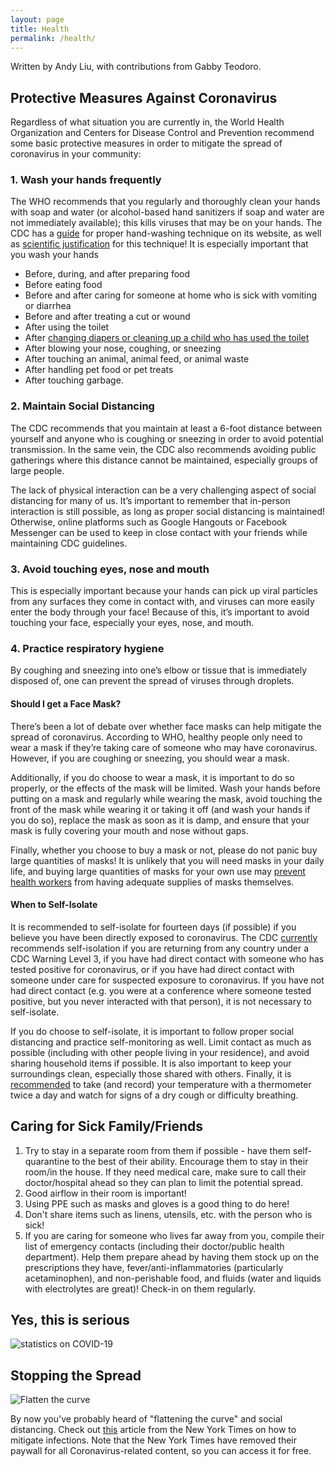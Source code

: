 ```yaml
---
layout: page
title: Health
permalink: /health/
---
```


Written by Andy Liu, with contributions from Gabby Teodoro.

## Protective Measures Against Coronavirus
Regardless of what situation you are currently in, the World Health Organization and Centers for Disease Control and Prevention recommend some basic protective measures in order to mitigate the spread of coronavirus in your community:

### 1. Wash your hands frequently
The WHO recommends that you regularly and thoroughly clean your hands with soap and water (or alcohol-based hand sanitizers if soap and water are not immediately available); this kills viruses that may be on your hands. The CDC has a [guide](https://www.cdc.gov/healthywater/hygiene/hand/handwashing.html) for proper hand-washing technique on its website, as well as [scientific justification](https://www.cdc.gov/handwashing/show-me-the-science-handwashing.html) for this technique! It is especially important that you wash your hands
* Before, during, and after preparing food
* Before eating food
* Before and after caring for someone at home who is sick with vomiting or diarrhea
* Before and after treating a cut or wound
* After using the toilet
* After [changing diapers or cleaning up a child who has used the toilet](https://www.cdc.gov/healthywater/hygiene/diapering/index.html)
* After blowing your nose, coughing, or sneezing
* After touching an animal, animal feed, or animal waste
* After handling pet food or pet treats
* After touching garbage.

### 2. Maintain Social Distancing
The CDC recommends that you maintain at least a 6-foot distance between yourself and anyone who is coughing or sneezing in order to avoid potential transmission. In the same vein, the CDC also recommends avoiding public gatherings where this distance cannot be maintained, especially groups of large people.

The lack of physical interaction can be a very challenging aspect of social distancing for many of us. It’s important to remember that in-person interaction is still possible, as long as proper social distancing is maintained! Otherwise, online platforms such as Google Hangouts or Facebook Messenger can be used to keep in close contact with your friends while maintaining CDC guidelines. 

### 3. Avoid touching eyes, nose and mouth
This is especially important because your hands can pick up viral particles from any surfaces they come in contact with, and viruses can more easily enter the body through your face! Because of this, it’s important to avoid touching your face, especially your eyes, nose, and mouth.

### 4. Practice respiratory hygiene
By coughing and sneezing into one’s elbow or tissue that is immediately disposed of, one can prevent the spread of viruses through droplets.

#### Should I get a Face Mask?
There’s been a lot of debate over whether face masks can help mitigate the spread of coronavirus. According to WHO, healthy people only need to wear a mask if they’re taking care of someone who may have coronavirus. However, if you are coughing or sneezing, you should wear a mask. 

Additionally, if you do choose to wear a mask, it is important to do so properly, or the effects of the mask will be limited. Wash your hands before putting on a mask and regularly while wearing the mask, avoid touching the front of the mask while wearing it or taking it off (and wash your hands if you do so), replace the mask as soon as it is damp, and ensure that your mask is fully covering your mouth and nose without gaps. 

Finally, whether you choose to buy a mask or not, please do not panic buy large quantities of masks! It is unlikely that you will need masks in your daily life, and buying large quantities of masks for your own use may [prevent health workers](https://www.nbcconnecticut.com/news/national-international/panic-buying-of-face-masks-is-unwarranted-and-could-pose-risks-for-health-workers-experts-say/2217892/) from having adequate supplies of masks themselves. 

#### When to Self-Isolate
It is recommended to self-isolate for fourteen days (if possible) if you believe you have been directly exposed to coronavirus. The CDC [currently](https://www.northwestern.edu/coronavirus-covid-19-updates/self-isolation/) recommends self-isolation if you are returning from any country under a CDC Warning Level 3, if you have had direct contact with someone who has tested positive for coronavirus, or if you have had direct contact with someone under care for suspected exposure to coronavirus. If you have not had direct contact (e.g. you were at a conference where someone tested positive, but you never interacted with that person), it is not necessary to self-isolate.

If you do choose to self-isolate, it is important to follow proper social distancing and practice self-monitoring as well. Limit contact as much as possible (including with other people living in your residence), and avoid sharing household items if possible. It is also important to keep your surroundings clean, especially those shared with others. Finally, it is [recommended](https://www.dhhs.nh.gov/dphs/cdcs/documents/self-quarantine-covid.pdf) to take (and record) your temperature with a thermometer twice a day and watch for signs of a dry cough or difficulty breathing. 

## Caring for Sick Family/Friends
1. Try to stay in a separate room from them if possible - have them self-quarantine to the best of their ability. Encourage them to stay in their room/in the house. If they need medical care, make sure to call their doctor/hospital ahead so they can plan to limit the potential spread. 
2. Good airflow in their room is important! 
3. Using PPE such as masks and gloves is a good thing to do here! 
4. Don't share items such as linens, utensils, etc. with the person who is sick! 
5. If you are caring for someone who lives far away from you, compile their list of emergency contacts (including their doctor/public health department). Help them prepare ahead by having them stock up on the prescriptions they have, fever/anti-inflammatories (particularly acetaminophen), and non-perishable food, and fluids (water and liquids with electrolytes are great)! Check-in on them regularly. 

## Yes, this is serious
![statistics on COVID-19](https://cdn.vox-cdn.com/thumbor/FbCTVzCpn6-XmSq2j2rwJ-FxhOM=/0x0:1941x1941/1320x0/filters:focal(0x0:1941x1941):no_upscale()/cdn.vox-cdn.com/uploads/chorus_asset/file/19816388/flu_covid_comparison_1_high_res.jpg)

## Stopping the Spread
![Flatten the curve](https://static01.nyt.com/images/2020/03/11/science/11SCI-VIRUS-CURVE1/11SCI-VIRUS-TRACKER1-jumbo.jpg?quality=90&auto=webp)

By now you've probably heard of "flattening the curve" and social distancing. Check out [this](https://www.nytimes.com/2020/03/11/science/coronavirus-curve-mitigation-infection.html) article from the New York Times on how to mitigate infections. Note that the New York Times have removed their paywall for all Coronavirus-related content, so you can access it for free.